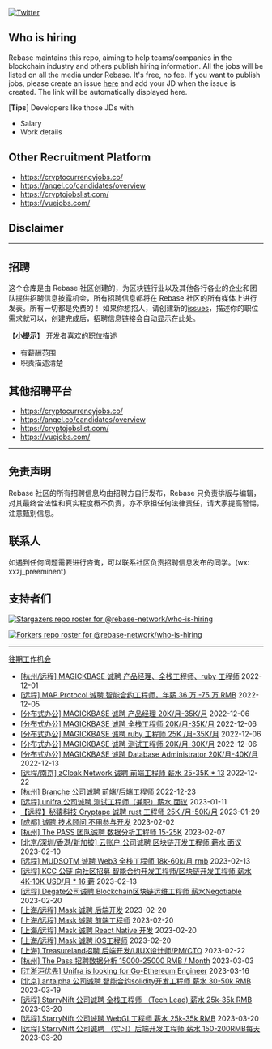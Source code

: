 [![Twitter](https://img.shields.io/twitter/url?label=Rebase&url=https%3A%2F%2Ftwitter.com%2FRebaseCommunity)](https://twitter.com/RebaseCommunity)

## Who is hiring

Rebase maintains this repo, aiming to help teams/companies in the blockchain industry and others publish hiring information. All the jobs will be listed on all the media under Rebase. It's free, no fee.
If you want to publish jobs, please create an issue [here](https://github.com/rebase-network/who-is-hiring/issues/) and add your JD when the issue is created. The link will be automatically displayed here.

[**Tips**]
Developers like those JDs with
- Salary
- Work details

## Other Recruitment Platform

- https://cryptocurrencyjobs.co/
- https://angel.co/candidates/overview
- https://cryptojobslist.com/
- https://vuejobs.com/

## Disclaimer

---

## 招聘

这个仓库是由 Rebase 社区创建的，为区块链行业以及其他各行各业的企业和团队提供招聘信息披露机会，所有招聘信息都将在 Rebase 社区的所有媒体上进行发表。所有一切都是免费的！
如果你想招人，请创建新的[issues](https://github.com/rebase-network/who-is-hiring/issues/)，描述你的职位需求就可以，创建完成后，招聘信息链接会自动显示在此处。

【**小提示**】
开发者喜欢的职位描述
- 有薪酬范围
- 职责描述清楚

## 其他招聘平台
- https://cryptocurrencyjobs.co/
- https://angel.co/candidates/overview
- https://cryptojobslist.com/
- https://vuejobs.com/

---

## 免责声明

Rebase 社区的所有招聘信息均由招聘方自行发布，Rebase 只负责排版与编辑，对其最终合法性和真实程度概不负责，亦不承担任何法律责任，请大家提高警惕，注意甄别信息。

## 联系人
如遇到任何问题需要进行咨询，可以联系社区负责招聘信息发布的同学。(wx: xxzj_preeminent)

## 支持者们
[![Stargazers repo roster for @rebase-network/who-is-hiring](https://reporoster.com/stars/rebase-network/who-is-hiring)](https://github.com/rebase-network/who-is-hiring/stargazers)

[![Forkers repo roster for @rebase-network/who-is-hiring](https://reporoster.com/forks/rebase-network/who-is-hiring)](https://github.com/rebase-network/who-is-hiring/network/members)

---

[往期工作机会](./jobs.md)

- [[杭州/远程] MAGICKBASE 诚聘 产品经理、全栈工程师、ruby 工程师](https://github.com/rebase-network/who-is-hiring/issues/247) 2022-12-01
- [[远程] MAP Protocol 诚聘 智能合约工程师，年薪 36 万 -75 万 RMB](https://github.com/rebase-network/who-is-hiring/issues/248) 2022-12-05
- [[分布式办公] MAGICKBASE 诚聘 产品经理 20K/月-35K/月](https://github.com/rebase-network/who-is-hiring/issues/249) 2022-12-06
- [[分布式办公] MAGICKBASE 诚聘 全栈工程师  20K/月-35K/月](https://github.com/rebase-network/who-is-hiring/issues/250) 2022-12-06
- [[分布式办公] MAGICKBASE 诚聘 ruby 工程师   25K /月-35K/月](https://github.com/rebase-network/who-is-hiring/issues/251) 2022-12-06
- [[分布式办公] MAGICKBASE 诚聘 测试工程师  20K/月-30K/月](https://github.com/rebase-network/who-is-hiring/issues/252) 2022-12-06
- [[分布式办公] MAGICKBASE 诚聘 Database Administrator 20K/月-40K/月](https://github.com/rebase-network/who-is-hiring/issues/253) 2022-12-13
- [[远程/南京] zCloak Network 诚聘 前端工程师 薪水 25-35K * 13](https://github.com/rebase-network/who-is-hiring/issues/254) 2022-12-22
- [[杭州] Branche 公司诚聘 前端/后端工程师 ](https://github.com/rebase-network/who-is-hiring/issues/255) 2022-12-23
- [[远程] unifra 公司诚聘 测试工程师（兼职）薪水 面议](https://github.com/rebase-network/who-is-hiring/issues/256) 2023-01-11
- [【远程】秘猿科技 Cryptape 诚聘 rust 工程师 25K /月-50K/月](https://github.com/rebase-network/who-is-hiring/issues/257) 2023-01-29
- [[成都] 诚聘 技术顾问 不用参与开发](https://github.com/rebase-network/who-is-hiring/issues/258) 2023-02-02
- [[杭州] The PASS 团队诚聘 数据分析工程师 15-25K](https://github.com/rebase-network/who-is-hiring/issues/259) 2023-02-07
- [[北京/深圳/香港/新加披] 云账户 公司诚聘 区块链开发工程师 薪水 面议](https://github.com/rebase-network/who-is-hiring/issues/260) 2023-02-10
- [[远程] MUDSOTM 诚聘 Web3 全栈工程师 18k-60k/月 rmb](https://github.com/rebase-network/who-is-hiring/issues/261) 2023-02-13
- [[远程] KCC 公链 向社区招募 智能合约开发工程师/区块链开发工程师 薪水 4K-10K USD/月 * 16 薪](https://github.com/rebase-network/who-is-hiring/issues/262) 2023-02-13
- [[远程] Degate公司诚聘 Blockchain区块链运维工程师 薪水Negotiable](https://github.com/rebase-network/who-is-hiring/issues/263) 2023-02-20
- [[上海/远程] Mask 诚聘 后端开发](https://github.com/rebase-network/who-is-hiring/issues/264) 2023-02-20
- [[上海/远程] Mask 诚聘 前端工程师](https://github.com/rebase-network/who-is-hiring/issues/265) 2023-02-20
- [[上海/远程] Mask 诚聘 React Native 开发](https://github.com/rebase-network/who-is-hiring/issues/266) 2023-02-20
- [[上海/远程] Mask 诚聘 iOS工程师](https://github.com/rebase-network/who-is-hiring/issues/267) 2023-02-20
- [[上海] Treasureland招聘 后端开发/UIUX设计师/PM/CTO](https://github.com/rebase-network/who-is-hiring/issues/269) 2023-02-22
- [[杭州] The Pass  招聘数据分析   15000-25000 RMB / Month](https://github.com/rebase-network/who-is-hiring/issues/270) 2023-03-03
- [[江浙沪优先] Unifra is looking for Go-Ethereum Engineer](https://github.com/rebase-network/who-is-hiring/issues/272) 2023-03-16
- [[北京] antalpha 公司诚聘 智能合约solidity开发工程师 薪水 30-50k RMB](https://github.com/rebase-network/who-is-hiring/issues/273) 2023-03-19
- [[远程] StarryNift 公司诚聘 全栈工程师 （Tech Lead) 薪水  25k-35k RMB ](https://github.com/rebase-network/who-is-hiring/issues/274) 2023-03-20
- [[远程] StarryNift 公司诚聘 WebGL工程师 薪水 25k-35k RMB](https://github.com/rebase-network/who-is-hiring/issues/275) 2023-03-20
- [[远程] StarryNift 公司诚聘 （实习）后端开发工程师 薪水 150-200RMB每天](https://github.com/rebase-network/who-is-hiring/issues/276) 2023-03-20
